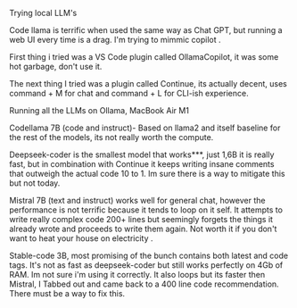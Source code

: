 Trying local LLM's 

Code llama is terrific when used the same way as Chat GPT, but running a web UI every time is a drag. I'm trying to mimmic copilot .

First thing i tried was a VS Code plugin called OllamaCopilot, it was some hot garbage, don't use it.

The next thing I tried was a plugin called Continue, its actually decent, uses command + M for chat and command + L for CLI-ish experience. 

Running all the LLMs on Ollama, MacBook Air M1

Codellama 7B (code and instruct)- Based on llama2 and itself baseline for the rest of the models, its not really worth the compute.

Deepseek-coder is the smallest model that works***, just 1,6B it is really fast, but in combination with Continue it keeps writing insane comments that outweigh the actual code 10 to 1. Im sure there is a way to mitigate this but not today.

Mistral 7B (text and instruct) works well for general chat, however the performance is not terrific because it tends to loop on it self. It attempts to write really complex code 200+ lines but seemingly forgets the things it already wrote and proceeds to write them again. Not worth it if you don't want to heat your house on electricity .

Stable-code 3B, most promising of the bunch contains both latest and code tags. It's not as fast as deepseek-coder but still works perfectly on 4Gb of RAM. Im not sure i'm using it correctly. It also loops but its faster then Mistral, I Tabbed out and came back to a 400 line code recommendation. There must be a way to fix this.